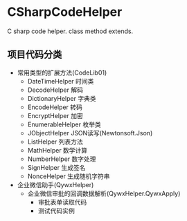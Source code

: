 # CSharpCodeHelper
C sharp code helper. class method extends.


## 项目代码分类

- 常用类型的扩展方法(CodeLib01)
  - DateTimeHelper 时间类
  - DecodeHelper 解码
  - DictionaryHelper 字典类
  - EncodeHelper 转码
  - EncryptHelper 加密
  - EnumerableHelper 枚举类
  - JObjectHelper JSON读写(Newtonsoft.Json)
  - ListHelper 列表方法
  - MathHelper 数学计算
  - NumberHelper 数字处理
  - SignHelper 生成签名
  - NonceHelper 生成随机字符串
- 企业微信助手(QywxHelper)
  - 企业微信审批的回调数据解析(QywxHelper.QywxApply)
    - 审批表单读取代码
    - 测试代码实例

